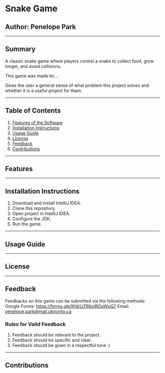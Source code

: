 # **Snake Game**
## **Author: Penelope Park**

---

## **Summary**
A classic snake game where players control a snake to collect food, grow longer, and avoid collisions.

This game was made bc...

Gives the user a general sense of what problem this project solves and
whether it is a useful project for them.

---

## **Table of Contents**
1. [Features of the Software](#features)
2. [Installation Instructions](#installation-instructions)
3. [Usage Guide](#usage-guide)
4. [License](#license)
5. [Feedback](#feedback)
6. [Contributions](#contributions)

---

## **Features**

---

## **Installation Instructions**
1. Download and install IntelliJ IDEA.
2. Clone this repository.
3. Open project in IntelliJ IDEA.
4. Configure the JDK.
5. Run the game.
---

## **Usage Guide**

---

## **License**

---

## **Feedback**
Feedbacks on this game can be submitted via the following methods:
Google Forms: https://forms.gle/Khb1J76KpiRGqWuQ7
Email: penelope.park@mail.utoronto.ca

### **Rules for Valid Feedback**
1. Feedback should be relevant to the project.
2. Feedback should be specific and clear.
3. Feedback should be given in a respectful tone :)

---

## **Contributions**
